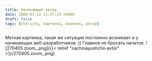 ```yaml
---
title: Начинающий автор
date: 2009-01-12 11:37:23 +0300
draft: false
tags: [old-site, картинка, новичок, автор]
---
```

Меткая картинка, такая же ситуация постоянно возникает  и у начинающих веб-разработчиков :)) Главное не бросать начатое.
![270405.zoom_.png]({{< relref "nachinayushchii-avtor" >}}/270405.zoom_.png)
<!--more-->